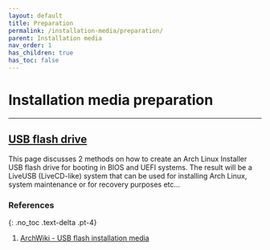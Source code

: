 ```yaml
---
layout: default
title: Preparation
permalink: /installation-media/preparation/
parent: Installation media
nav_order: 1
has_children: true
has_toc: false
---
```


# Installation media preparation

---

## [USB flash drive](/Andromeda/installation-media/preparation/usb-flash-drive/)

This page discusses 2 methods on how to create an Arch Linux Installer USB flash drive for booting in BIOS and UEFI systems. The result will be a LiveUSB (LiveCD-like) system that can be used for installing Arch Linux, system maintenance or for recovery purposes etc...

### References
{: .no_toc .text-delta .pt-4}

1. [ArchWiki - USB flash installation media](https://wiki.archlinux.org/index.php/USB_flash_installation_media)
